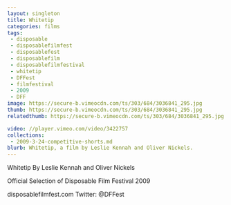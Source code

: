 ```yaml
---
layout: singleton
title: Whitetip
categories: films
tags:
 - disposable
 - disposablefilmfest
 - disposablefest
 - disposablefilm
 - disposablefilmfestival
 - whitetip
 - DFFest
 - filmfestival
 - 2009
 - DFF
image: https://secure-b.vimeocdn.com/ts/303/684/3036841_295.jpg
thumb: https://secure-b.vimeocdn.com/ts/303/684/3036841_295.jpg
relatedthumb: https://secure-b.vimeocdn.com/ts/303/684/3036841_295.jpg

video: //player.vimeo.com/video/3422757
collections:
 - 2009-3-24-competitive-shorts.md
blurb: Whitetip, a film by Leslie Kennah and Oliver Nickels.
---
```


Whitetip
By Leslie Kennah and Oliver Nickels

Official Selection of Disposable Film Festival 2009

disposablefilmfest.com
Twitter: @DFFest